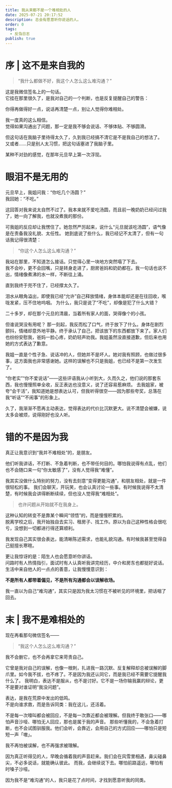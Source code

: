 ```yaml
---
title: 我从来都不是一个难相处的人
date: 2025-07-21 20:17:52
description: 总会有愿意听你说话的人。
order: 0
tags:
  - 反刍日志
publish: true
---
```


# 序 | 这不是来自我的

> “我什么都做不好，我这个人怎么这么难沟通？”

这是我微信签名上的一句话。  
它挂在那里很久了，是我对自己的一个判断，也是反复提醒自己的警告：

你得再做得好一点，说话再清楚一点，别让人觉得你难相处。

我一度真的这么相信。  
觉得如果沟通出了问题，那一定是我不够会说话、不够体贴、不够圆滑。

但这句话在我脑子里待得太久了，久到我已经搞不清它是不是我自己的想法了。  
又或者……只是别人太习惯，把这句话塞进了我脑子里。

某种不对劲的感觉，在那年元旦早上第一次浮现。

# 眼泪不是无用的

元旦早上，我姐问我：“你吃几个汤圆？”  
我回她：“不吃。”

这回答对我来说太自然不过了。我本来就不爱吃汤圆，而且前一晚奶奶已经问过我了，她一向了解我，也就没煮我的那份。

可我姐的反应却让我愣住了。她忽然严厉起来，说什么“元旦就该吃汤圆”，语气像是在责备我没礼貌、太任性。
她到底说了些什么，我已经记不太清了，但有一句话我记得很清楚：

> “你这个人怎么这么难沟通？”

我站在那里，不知道怎么接话。只觉得心里一块地方突然塌了下去。  
我不会吵，更不会回嘴，只是转身走进了，厨房爸妈和奶奶都在。我一句话也说不出，情绪像煮沸的水一样，不断往上涌。

直到我终于兜不住了，已经撑太久了。

泪水从眼角溢出，即使我已经“允许”自己释放情绪，身体本能却还是在往回收，喉咙发紧，压不住地呜咽。
为什么，我只是说了“不吃”，却像是犯了什么大错？

二十多岁，却在那个元旦的清晨，当着所有家人的面，哭得像个的小孩。

但谁说哭没有用呢？
那一刻起，我反而松了口气，终于放下了什么。身体在剧烈颤抖，情绪却意外地平静。终于承认了自己，把该放下的东西都放下来了。家人们也纷纷安慰我，爸妈一脸心疼，奶奶轻声劝我。我姐虽然没直接道歉，但后来也用她的方式表达了歉意。

我姐一直是个性子急、说话冲的人，但她并不是坏人。她对我有照顾，也做过很多事，这方面我也非常感谢她。这样的误解也不只是我姐，也已经不是第一次发生了。

“你老实”“你不爱说话”——这些评语我从小听到大，久而久之，他们说的那套东西，我也慢慢照单全收，反正表达也没意义，说了还容易惹麻烦。
去我姐家，被夸“会干活”，我知道她是想表达认可，但我听得很空——因为那些夸奖，总落在我“听话”“不闹事”的形象上。

久了，我渐渐不愿再主动表达，觉得表达的代价比沉默更大。说不清楚会被嫌，说太多会被烦，说得刚好也没人听。

# 错的不是因为我

真正让我意识到“我并不难相处”的，是朋友。

他们听我讲话，不打断、不急着判断，也不带任何目的。哪怕我说得有点乱，他们也不会随口来一句“你太敏感了”，没有人觉得我“难懂”。

我其实没做什么特别的努力，没有去刻意“变得更能沟通”，和朋友相处，就是一件很轻松的事。
我们会聊天，开玩笑，也会认真讨论一些事。有时候我说得不太清楚，有时候我会讲得断断续续，但也没人觉得我“难相处”。

> 也许问题从开始就不在我身上。

这种认知的转变不是靠某个瞬间“领悟”的，而是慢慢积累的。  
脱离学校之后，我开始独自去实习、租房子、找工作。原以为自己这种性格会很吃亏，没想到一切都进行得还算顺利。

我发现自己其实很会表达，能清晰陈述需求，也能礼貌沟通。有时候我甚至觉得自己挺擅长寒暄。

更让我惊讶的是：陌生人也会愿意听你讲话。  
问路时有人热情指引，面试时有人认真听我讲完经历，中介和房东也都挺好说话。生活中来自他人的一点点的善意，让我慢慢意识到：

**不是所有人都带着偏见，不是所有沟通都会以误解收场。**

我一直以为自己“难沟通”，其实只是因为我太习惯在不被听见的环境里，把话咽了回去。

# 末 | 我不是难相处的

现在再看那句微信签名——

> “我这个人怎么这么难沟通？”

我不会删它，也不会再拿它来苛责自己。

它曾是我对自己的误解，也像一根刺，扎进我一路沉默、反复解释却总被误解的脚爪里。如今我不拔，也不疼了。不是因为我还认同它，而是我已经不需要它提醒我什么了。
我明白，表达不是服从，也不是讨好。它不是一场你输我赢的辩论，更不是要对谁证明“我没问题”。

表达，是我在荒原中发出的低鸣。  
不是向谁求救，而是告诉同类：我在这儿，还活着。

不是每一次嚎叫都会被回应，不是每一次靠近都会被理解。但我终于敢张口——哪怕声音沙哑、哪怕无人回应，那也是属于我的声音。
那些听懂我的，不会急着打断，也不会试图驯服我。他们会听，会靠近，会用自己的方式回应——哪怕只是短短一声「嗷」。

我不再怕被误解，也不再强求被理解。

因为真正听得见的人，早晚会循着我的声音赶来。我们会在风雪里相遇，鼻尖碰鼻尖，不必多说话，就能确认彼此。
而我，会继续说下去。哪怕前路遥远，哪怕有时嗓子沙哑。

因为我不是“难沟通”的人，我只是花了点时间，才找到愿意听我的同类。
